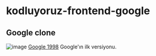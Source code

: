 # kodluyoruz-frontend-google
## Google clone 
![image](/images/EkranAlıntısı6.PNG)
[Google 1998](https://web.archive.org/web/19981202230410if_/http://www.google.com/) Google'ın ilk versiyonu.
